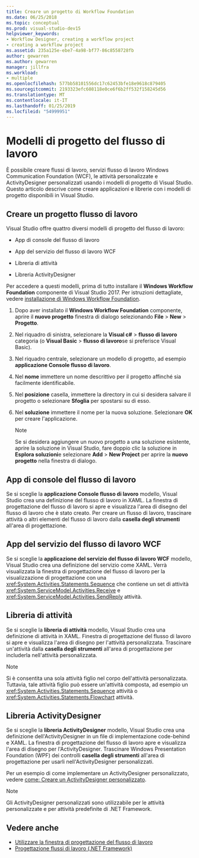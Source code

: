 ```yaml
---
title: Creare un progetto di Workflow Foundation
ms.date: 06/25/2018
ms.topic: conceptual
ms.prod: visual-studio-dev15
helpviewer_keywords:
- Workflow Designer, creating a workflow project
- creating a workflow project
ms.assetid: 235a125e-ebe7-4a98-bf77-86c8558728fb
author: gewarren
ms.author: gewarren
manager: jillfra
ms.workload:
- multiple
ms.openlocfilehash: 577bb58101556dc17c62453bfe18e9618c879405
ms.sourcegitcommit: 2193323efc608118e0ce6f6b2ff532f158245d56
ms.translationtype: MT
ms.contentlocale: it-IT
ms.lasthandoff: 01/25/2019
ms.locfileid: "54999951"
---
```

# <a name="workflow-project-templates"></a>Modelli di progetto del flusso di lavoro

È possibile creare flussi di lavoro, servizi flusso di lavoro Windows Communication Foundation (WCF), le attività personalizzate e ActivityDesigner personalizzati usando i modelli di progetto di Visual Studio. Questo articolo descrive come creare applicazioni e librerie con i modelli di progetto disponibili in Visual Studio.

## <a name="create-a-workflow-project"></a>Creare un progetto flusso di lavoro

Visual Studio offre quattro diversi modelli di progetto del flusso di lavoro:

- App di console del flusso di lavoro

- App del servizio del flusso di lavoro WCF

- Libreria di attività

- Libreria ActivityDesigner

Per accedere a questi modelli, prima di tutto installare il **Windows Workflow Foundation** componente di Visual Studio 2017. Per istruzioni dettagliate, vedere [installazione di Windows Workflow Foundation](developing-applications-with-the-workflow-designer.md#install-windows-workflow-foundation).

1. Dopo aver installato il **Windows Workflow Foundation** componente, aprire il **nuovo progetto** finestra di dialogo selezionando **File** > **New**  >  **Progetto**.

1. Nel riquadro di sinistra, selezionare la **Visual c#** > **flusso di lavoro** categoria (o **Visual Basic** > **flusso di lavoro**se si preferisce Visual Basic).

1. Nel riquadro centrale, selezionare un modello di progetto, ad esempio **applicazione Console flusso di lavoro**.

1. Nel **nome** immettere un nome descrittivo per il progetto affinché sia facilmente identificabile.

1. Nel **posizione** casella, immettere la directory in cui si desidera salvare il progetto o selezionare **Sfoglia** per spostarsi su di esso.

1. Nel **soluzione** immettere il nome per la nuova soluzione. Selezionare **OK** per creare l'applicazione.

   > [!NOTE]
   > Se si desidera aggiungere un nuovo progetto a una soluzione esistente, aprire la soluzione in Visual Studio, fare doppio clic la soluzione in **Esplora soluzioni**e selezionare **Add** > **New Project** per aprire la **nuovo progetto** nella finestra di dialogo.

## <a name="workflow-console-app"></a>App di console del flusso di lavoro

Se si sceglie la **applicazione Console flusso di lavoro** modello, Visual Studio crea una definizione del flusso di lavoro in XAML. La finestra di progettazione del flusso di lavoro si apre e visualizza l'area di disegno del flusso di lavoro che è stato creato. Per creare un flusso di lavoro, trascinare attività o altri elementi del flusso di lavoro dalla **casella degli strumenti** all'area di progettazione.

## <a name="wcf-workflow-service-app"></a>App del servizio del flusso di lavoro WCF

Se si sceglie la **applicazione del servizio del flusso di lavoro WCF** modello, Visual Studio crea una definizione del servizio come XAML. Verrà visualizzata la finestra di progettazione del flusso di lavoro per la visualizzazione di progettazione con una <xref:System.Activities.Statements.Sequence> che contiene un set di attività <xref:System.ServiceModel.Activities.Receive> e <xref:System.ServiceModel.Activities.SendReply> attività.

## <a name="activity-library"></a>Libreria di attività

Se si sceglie la **libreria di attività** modello, Visual Studio crea una definizione di attività in XAML. Finestra di progettazione del flusso di lavoro si apre e visualizza l'area di disegno per l'attività personalizzata. Trascinare un'attività dalla **casella degli strumenti** all'area di progettazione per includerla nell'attività personalizzata.

> [!NOTE]
> Si è consentita una sola attività figlio nel corpo dell'attività personalizzata. Tuttavia, tale attività figlio può essere un'attività composta, ad esempio un <xref:System.Activities.Statements.Sequence> attività o <xref:System.Activities.Statements.Flowchart> attività.

## <a name="activity-designer-library"></a>Libreria ActivityDesigner

Se si sceglie la **libreria ActivityDesigner** modello, Visual Studio crea una definizione dell'ActivityDesigner in un file di implementazione code-behind e XAML. La finestra di progettazione del flusso di lavoro apre e visualizza l'area di disegno per l'ActivityDesigner. Trascinare Windows Presentation Foundation (WPF) dei controlli **casella degli strumenti** all'area di progettazione per usarli nell'ActivityDesigner personalizzati.

Per un esempio di come implementare un ActivityDesigner personalizzato, vedere [come: Creare un ActivityDesigner personalizzato](/dotnet/framework/windows-workflow-foundation/how-to-create-a-custom-activity-designer).

> [!NOTE]
> Gli ActivityDesigner personalizzati sono utilizzabile per le attività personalizzate e per attività predefinite di .NET Framework.

## <a name="see-also"></a>Vedere anche

- [Utilizzare la finestra di progettazione del flusso di lavoro](developing-applications-with-the-workflow-designer.md)
- [Progettazione flussi di lavoro (.NET Framework)](/dotnet/framework/windows-workflow-foundation/designing-workflows)